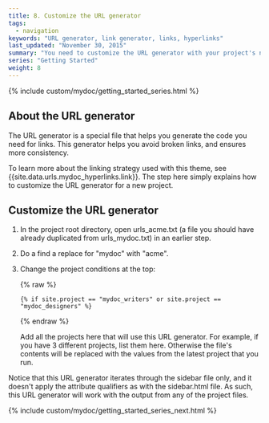 ```yaml
---
title: 8. Customize the URL generator
tags:
  - navigation
keywords: "URL generator, link generator, links, hyperlinks"
last_updated: "November 30, 2015"
summary: "You need to customize the URL generator with your project's name. This generator helps you make quick links within your content."
series: "Getting Started"
weight: 8
---
```


{% include custom/mydoc/getting_started_series.html %}

## About the URL generator

The URL generator is a special file that helps you generate the code you need for links. This generator helps you avoid broken links, and ensures more consistency.

To learn more about the linking strategy used with this theme, see {{site.data.urls.mydoc_hyperlinks.link}}. The step here simply explains how to customize the URL generator for a new project.

## Customize the URL generator

1. In the project root directory, open urls_acme.txt (a file you should have already duplicated from urls_mydoc.txt) in an earlier step.
2. Do a find a replace for "mydoc" with "acme".
3. Change the project conditions at the top:

	{% raw %}
	```
	{% if site.project == "mydoc_writers" or site.project == "mydoc_designers" %}
	```
	{% endraw %}

	Add all the projects here that will use this URL generator. For example, if you have 3 different projects, list them here. Otherwise the file's contents will be replaced with the values from the latest project that you run.

Notice that this URL generator iterates through the sidebar file only, and it doesn't apply the attribute qualifiers as with the sidebar.html file. As such, this URL generator will work with the output from any of the project files.

{% include custom/mydoc/getting_started_series_next.html %}
